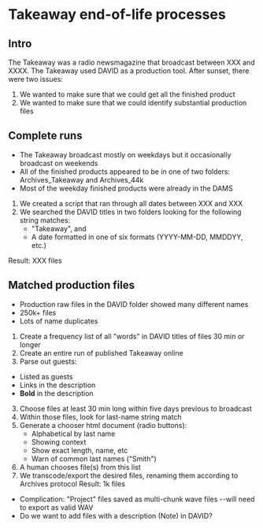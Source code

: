 # Takeaway end-of-life processes
## Intro
The Takeaway was a radio newsmagazine that broadcast between XXX and XXXX. 
The Takeaway used DAVID as a production tool.
After sunset, there were two issues:
1. We wanted to make sure that we could get all the finished product
2. We wanted to make sure that we could identify substantial production files
## Complete runs
- The Takeaway broadcast mostly on weekdays but it occasionally broadcast on weekends
- All of the finished products appeared to be in one of two folders: Archives_Takeaway and Archives_44k
- Most of the weekday finished products were already in the DAMS
1. We created a script that ran through all dates between XXX and XXX
2. We searched the DAVID titles in two folders looking for the following string matches:
    - "Takeaway", and
    - A date formatted in one of six formats (YYYY-MM-DD, MMDDYY, etc.)

Result: XXX files

## Matched production files
- Production raw files in the DAVID folder showed many different names
- 250k+ files
- Lots of name duplicates
1. Create a frequency list of all "words" in DAVID titles of files 30 min or longer
2. Create an entire run of published Takeaway online
3. Parse out guests:
  - Listed as guests
  - Links in the description
  - **Bold** in the description
3. Choose files at least 30 min long within five days previous to broadcast
4. Within those files, look for last-name string match
5. Generate a chooser html document (radio buttons):
    - Alphabetical by last name
    - Showing context
    - Show exact length, name, etc
    - Warn of common last names ("Smith")
6. A human chooses file(s) from this list
7. We transcode/export the desired files, renaming them according to Archives protocol
Result: 1k files
- Complication: "Project" files saved as multi-chunk wave files --will need to export as valid WAV
- Do we want to add files with a description (Note) in DAVID?
 



